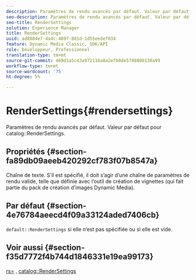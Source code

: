 ```yaml
---
description: Paramètres de rendu avancés par défaut. Valeur par défaut pour le catalogue RenderSettings.
seo-description: Paramètres de rendu avancés par défaut. Valeur par défaut pour le catalogue RenderSettings.
seo-title: RenderSettings
solution: Experience Manager
title: RenderSettings
uuid: ad8884e7-4a4c-489f-881d-1d55eedef034
feature: Dynamic Media Classic, SDK/API
role: Développeur, Professionnel
translation-type: tm+mt
source-git-commit: 469d1a5c43a972116a8a2efb0de5708800130a99
workflow-type: tm+mt
source-wordcount: '75'
ht-degree: 5%

---
```



# RenderSettings{#rendersettings}

Paramètres de rendu avancés par défaut. Valeur par défaut pour catalog::RenderSettings.

## Propriétés {#section-fa89db09aeeb420292cf783f07b8547a}

Chaîne de texte. S’il est spécifié, il doit s’agir d’une chaîne de paramètres de rendu valide, telle que définie avec l’outil de création de vignettes (qui fait partie du pack de création d’images Dynamic Media).

## Par défaut {#section-4e76784aeecd4f09a33124aded7406cb}

`default::RenderSettings` si elle n’est pas spécifiée ou si elle est vide.

## Voir aussi {#section-f35d7772f4b744d1846331e19ea99173}

[rs=](../../../../../ir-api/http-protocol/image-rendering-api-ref/c-ir-http-protocol-ref/c-ir-http-protocol-command-reference/r-ir-rs.md#reference-d20cefaaa6cd4f449d1591c87959b4cf) ,  [catalog::RenderSettings](../../../../../ir-api/material-cat/image-rendering-api-ref/c-ir-material-catalog/c-ir-attributes-reference/r-ir-rendersettings.md#reference-f3ae5e18095d40b2a8edef957dd82fbd)
